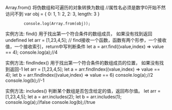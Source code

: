 Array.from()
将伪数组和可遍历的对象转换为数组
//属性名必须是数字0开始不然访问不到
      var obj = {
				0: 1,
				1: 2,
				2: 3,
				length: 3
			}
			
			console.log(Array.from(obj));

实例方法: find()
用于找出第一个符合条件的数组成员， 如果没有找到返回undefined
		let arr = [1,23,4,5];
		// find接收一个函数，函数有两个形参，一个接收值，一个接收索引，return中写判断条件
		let a = arr.find((value,index) => value == 4);
		console.log(a);//4



实例方法: findIndex()
用于找出第一个符合条件的数组成员的位置， 如果没有找到返回-1
		let arr = [1,23,4,5];
		let a = arr.findIndex((value,index) => value == 4);
		let b = arr.findIndex((value,index) => value == 6)
		console.log(a);//2
		console.log(b);//-1
		
		

实例方法: includes()
判断某个数组是否包含给定的值，返回布尔值。
		let arr = [1,23,4,5];
		let a = arr.includes(2);
		let b = arr.includes(1);
		console.log(a);//false
		console.log(b);//true